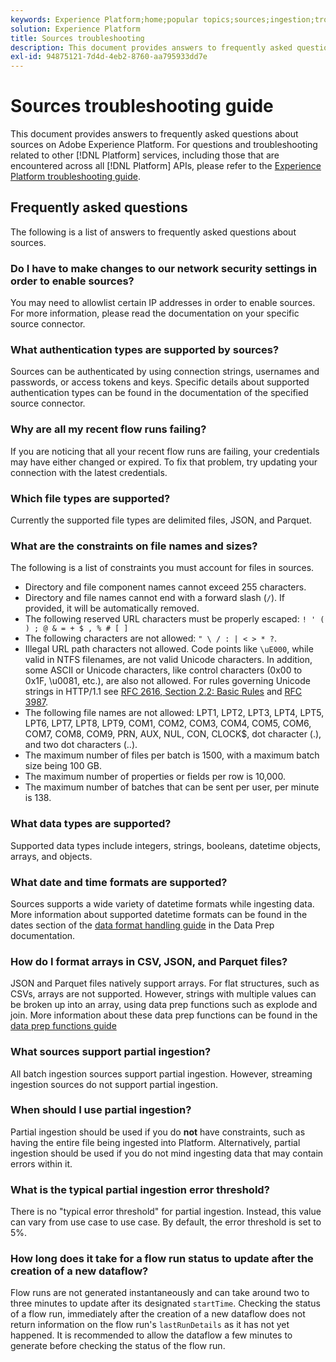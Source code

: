 ```yaml
---
keywords: Experience Platform;home;popular topics;sources;ingestion;troubleshooting;sources troubleshooting;sources faq;faq;source connectors;source connector;source connectors faqs;source connectors troubleshooting;
solution: Experience Platform
title: Sources troubleshooting
description: This document provides answers to frequently asked questions about sources on Adobe Experience Platform.
exl-id: 94875121-7d4d-4eb2-8760-aa795933dd7e
---
```

# Sources troubleshooting guide

This document provides answers to frequently asked questions about sources on Adobe Experience Platform. For questions and troubleshooting related to other [!DNL Platform] services, including those that are encountered across all [!DNL Platform] APIs, please refer to the [Experience Platform troubleshooting guide](../landing/troubleshooting.md).

## Frequently asked questions

The following is a list of answers to frequently asked questions about sources.

### Do I have to make changes to our network security settings in order to enable sources?

You may need to allowlist certain IP addresses in order to enable sources. For more information, please read the documentation on your specific source connector.

### What authentication types are supported by sources?

Sources can be authenticated by using connection strings, usernames and passwords, or access tokens and keys. Specific details about supported authentication types can be found in the documentation of the specified source connector.

### Why are all my recent flow runs failing?

If you are noticing that all your recent flow runs are failing, your credentials may have either changed or expired. To fix that problem, try updating your connection with the latest credentials.

### Which file types are supported?

Currently the supported file types are delimited files, JSON, and Parquet.

### What are the constraints on file names and sizes?

The following is a list of constraints you must account for files in sources.

- Directory and file component names cannot exceed 255 characters.
- Directory and file names cannot end with a forward slash (`/`). If provided, it will be automatically removed.
- The following reserved URL characters must be properly escaped: `! ' ( ) ; @ & = + $ , % # [ ]`
- The following characters are not allowed: `" \ / : | < > * ?`.
- Illegal URL path characters not allowed. Code points like `\uE000`, while valid in NTFS filenames, are not valid Unicode characters. In addition, some ASCII or Unicode characters, like control characters (0x00 to 0x1F, \u0081, etc.), are also not allowed. For rules governing Unicode strings in HTTP/1.1 see [RFC 2616, Section 2.2: Basic Rules](https://www.ietf.org/rfc/rfc2616.txt) and [RFC 3987](https://www.ietf.org/rfc/rfc3987.txt).
- The following file names are not allowed: LPT1, LPT2, LPT3, LPT4, LPT5, LPT6, LPT7, LPT8, LPT9, COM1, COM2, COM3, COM4, COM5, COM6, COM7, COM8, COM9, PRN, AUX, NUL, CON, CLOCK$, dot character (.), and two dot characters (..).
- The maximum number of files per batch is 1500, with a maximum batch size being 100 GB.
- The maximum number of properties or fields per row is 10,000.
- The maximum number of batches that can be sent per user, per minute is 138.

### What data types are supported?

Supported data types include integers, strings, booleans, datetime objects, arrays, and objects.

### What date and time formats are supported?

Sources supports a wide variety of datetime formats while ingesting data. More information about supported datetime formats can be found in the dates section of the [data format handling guide](../data-prep/data-handling.md#dates) in the Data Prep documentation.

### How do I format arrays in CSV, JSON, and Parquet files?

JSON and Parquet files natively support arrays. For flat structures, such as CSVs, arrays are not supported. However, strings with multiple values can be broken up into an array, using data prep functions such as explode and join. More information about these data prep functions can be found in the [data prep functions guide](../data-prep/functions.md#string)

### What sources support partial ingestion?

All batch ingestion sources support partial ingestion. However, streaming ingestion sources do not support partial ingestion.

### When should I use partial ingestion?

Partial ingestion should be used if you do **not** have constraints, such as having the entire file being ingested into Platform. Alternatively, partial ingestion should be used if you do not mind ingesting data that may contain errors within it.

### What is the typical partial ingestion error threshold?

There is no "typical error threshold" for partial ingestion. Instead, this value can vary from use case to use case. By default, the error threshold is set to 5%.

### How long does it take for a flow run status to update after the creation of a new dataflow?

Flow runs are not generated instantaneously and can take around two to three minutes to update after its designated `startTime`. Checking the status of a flow run, immediately after the creation of a new dataflow does not return information on the flow run's `lastRunDetails` as it has not yet happened. It is recommended to allow the dataflow a few minutes to generate before checking the status of the flow run.